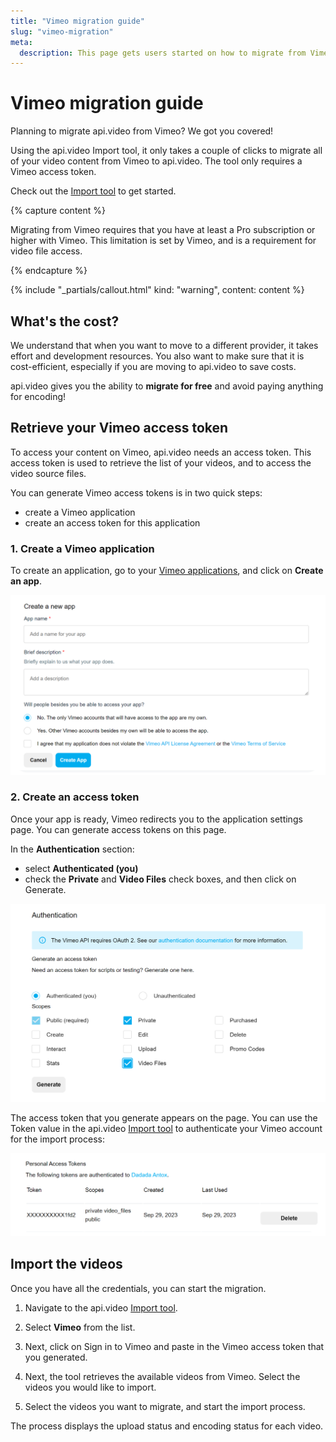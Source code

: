 ```yaml
---
title: "Vimeo migration guide"
slug: "vimeo-migration"
meta:
  description: This page gets users started on how to migrate from Vimeo to api.video.
---
```


# Vimeo migration guide

Planning to migrate api.video from Vimeo? We got you covered!

Using the api.video Import tool, it only takes a couple of clicks to migrate all of your video content from Vimeo to api.video. The tool only requires a Vimeo access token.

Check out the [Import tool](https://dashboard.api.video/import) to get started.

{% capture content %}

Migrating from Vimeo requires that you have at least a Pro subscription or higher with Vimeo. This limitation is set by Vimeo, and is a requirement for video file access.

{% endcapture %}

{% include "_partials/callout.html" kind: "warning", content: content %}

## What's the cost? 

We understand that when you want to move to a different provider, it takes effort and development resources. You also want to make sure that it is cost-efficient, especially if you are moving to api.video to save costs.

api.video gives you the ability to **migrate for free** and avoid paying anything for encoding!

## Retrieve your Vimeo access token

To access your content on Vimeo, api.video needs an access token. This access token is used to retrieve the list of your videos, and to access the video source files.

You can generate Vimeo access tokens is in two quick steps:

* create a Vimeo application
* create an access token for this application

### 1. Create a Vimeo application

To create an application, go to your [Vimeo applications](https://developer.vimeo.com/apps), and click on **Create an app**.

![](/_assets/get-started/migration-guide/vimeo-migration-1.png)

### 2. Create an access token

Once your app is ready, Vimeo redirects you to the application settings page. You can generate access tokens on this page.

In the **Authentication** section:

* select **Authenticated (you)**
* check the **Private** and **Video Files** check boxes, and then click on Generate.

![](/_assets/get-started/migration-guide/vimeo-migration-2.png)

The access token that you generate appears on the page. You can use the Token value in the api.video [Import tool](https://dashboard.api.video/import) to authenticate your Vimeo account for the import process:

![](/_assets/get-started/migration-guide/vimeo-migration-3.png)

## Import the videos

Once you have all the credentials, you can start the migration.

1. Navigate to the api.video [Import tool](https://dashboard.api.video/import).

2. Select **Vimeo** from the list.

3. Next, click on Sign in to Vimeo and paste in the Vimeo access token that you generated.

4. Next, the tool retrieves the available videos from Vimeo. Select the videos you would like to import.

5. Select the videos you want to migrate, and start the import process.

The process displays the upload status and encoding status for each video.